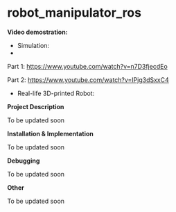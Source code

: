 # robot_manipulator_ros
**Video demostration:**
- Simulation:
- 
Part 1: https://www.youtube.com/watch?v=n7D3fjecdEo

Part 2: https://www.youtube.com/watch?v=IPjg3dSxxC4

- Real-life 3D-printed Robot:


**Project Description**

To be updated soon 


**Installation & Implementation**

To be updated soon 


**Debugging**

To be updated soon 


**Other**

To be updated soon 


